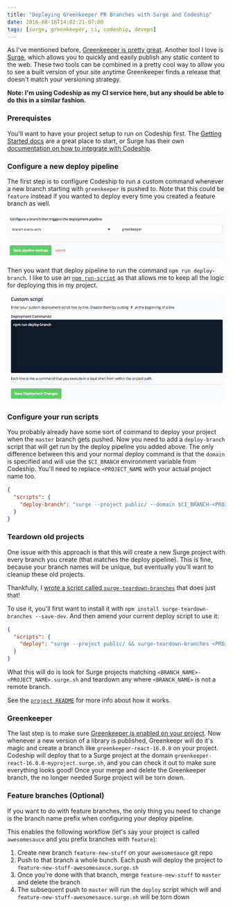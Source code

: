 ```yaml
---
title: "Deploying Greenkeeper PR Branches with Surge and Codeship"
date: 2016-08-18T14:02:21-07:00
tags: [surge, greenkeeper, ci, codeship, devops]
---
```


As I've mentioned before, [Greenkeeper is pretty great](/2016/03/07/greenkeeper). Another tool I love is [Surge](https://surge.sh), which allows you to quickly and easily publish any static content to the web. These two tools can be combined in a pretty cool way to allow you to see a built version of your site anytime Greenkeeper finds a release that doesn't match your versioning strategy.

<!-- more -->

**Note: I'm using Codeship as my CI service here, but any should be able to do this in a similar fashion.**

### Prerequistes

You'll want to have your project setup to run on Codeship first. The [Getting Started docs](https://codeship.com/documentation/tags/getting-started/) are a great place to start, or Surge has their own [documentation on how to integrate with Codeship](https://surge.sh/help/integrating-with-codeship).

### Configure a new deploy pipeline

The first step is to configure Codeship to run a custom command whenever a new branch starting with `greenkeeper` is pushed to. Note that this could be `feature` instead if you wanted to deploy every time you created a feature branch as well.

![Branch starts with greenkeeper](../images/codeship-branch-starts-with-greenkeeper.png)

Then you want that deploy pipeline to run the command `npm run deploy-branch`. I like to use an [`npm run-script`](https://docs.npmjs.com/cli/run-script) as that allows me to keep all the logic for deploying this in my project.

![npm run deploy-branch](../images/codeship-npm-run-deploy-branch.png)

### Configure your run scripts

You probably already have some sort of command to deploy your project when the `master` branch gets pushed. Now you need to add a `deploy-branch` script that will get run by the deploy pipeline you added above. The only difference between this and your normal deploy command is that the `domain` is specified and will use the `$CI_BRANCH` environment variable from Codeship. You'll need to replace `<PROJECT_NAME` with your actual project name too.

```json
{
  "scripts": {
    "deploy-branch": "surge --project public/ --domain $CI_BRANCH-<PROJECT_NAME>.surge.sh"
  }
}
```

### Teardown old projects

One issue with this approach is that this will create a new Surge project with every branch you create (that matches the deploy pipeline). This is fine, because your branch names will be unique, but eventually you'll want to cleanup these old projects.

Thankfully, I [wrote a script called `surge-teardown-branches`](https://github.com/lukekarrys/surge-teardown-branches) that does just that!

To use it, you'll first want to install it with `npm install surge-teardown-branches --save-dev`. And then amend your current deploy script to use it:

```json
{
  "scripts": {
    "deploy": "surge --project public/ && surge-teardown-branches <PROJECT_NAME>.surge.sh"
  }
}
```

What this will do is look for Surge projects matching `<BRANCH_NAME>-<PROJECT_NAME>.surge.sh` and teardown any where `<BRANCH_NAME>` is not a remote branch.

See the [`project README`](https://github.com/lukekarrys/surge-teardown-branches#assumptions) for more info about how it works.

### Greenkeeper

The last step is to make sure [Greenkeeper is enabled on your project](https://greenkeeper.io/#getting-started). Now whenever a new version of a library is published, Greenkeepr will do it's magic and create a branch like `greenkeeper-react-16.0.0` on your project. Codeship will deploy that to a Surge project at the domain `greenkeeper-react-16.0.0-myproject.surge.sh`, and you can check it out to make sure everything looks good! Once your merge and delete the Greenkeeper branch, the no longer needed Surge project will be torn down.

### Feature branches (Optional)

If you want to do with feature branches, the only thing you need to change is the branch name prefix when configuring your deploy pipeline.

This enables the following workflow (let's say your project is called `awesomesauce` and you prefix branches with `feature`):

1. Create new branch `feature-new-stuff` on your `awesomesauce` git repo
2. Push to that branch a whole bunch. Each push will deploy the project to `feature-new-stuff-awesomesauce.surge.sh`
3. Once you're done with that branch, merge `feature-new-stuff` to `master` and delete the branch
4. The subsequent push to `master` will run the `deploy` script which will and `feature-new-stuff-awesomesauce.surge.sh` will be torn down

